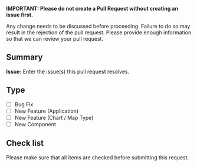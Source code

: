 **IMPORTANT: Please do not create a Pull Request without creating an issue first.**

Any change needs to be discussed before proceeding. Failure to do so may result in the rejection of the pull request. Please provide enough information so that we can review your pull request.

## Summary

**Issue:** Enter the issue(s) this pull request resolves.

## Type
- [ ] Bug Fix
- [ ] New Feature (Application)
- [ ] New Feature (Chart / Map Type)
- [ ] New Component

## Check list
Please make sure that all items are checked before submitting this request.